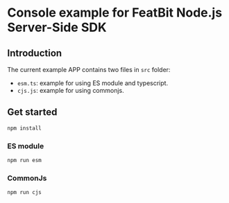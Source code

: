 # Console example for FeatBit Node.js Server-Side SDK

## Introduction
The current example APP contains two files in `src` folder:
- `esm.ts`: example for using ES module and typescript.
- `cjs.js`: example for using commonjs.


## Get started

```bash
npm install
```

### ES module

```bash
npm run esm
```

### CommonJs

```bash
npm run cjs
```